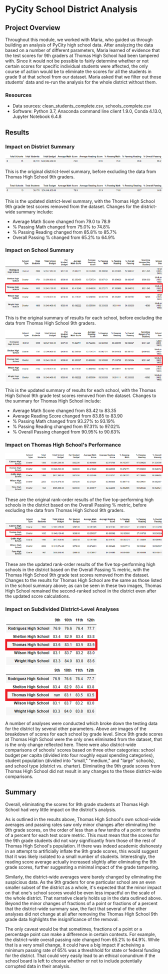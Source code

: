 # PyCity School District Analysis
## Project Overview

Throughout this module, we worked with Maria, who guided us through building an analysis of PyCity high school data. After analyzing the data based on a number of different parameters, Maria learned of evidence that the test scores for 9th graders at Thomas High School had been tampered with. Since it would not be possible to fairly determine whether or not certain scores for specific individual students were affected, the only course of action would be to eliminate the scores for all the students in grade 9 at that school from our dataset. Maria asked that we filter out those students' data and re-run the analysis for the whole district without them.

### Resources

- Data sources: clean_students_complete.csv, schools_complete.csv
- Software: Python 3.7, Anaconda command line client 1.9.0, Conda 4.13.0, Jupyter Notebook 6.4.8

## Results
### Impact on District Summary

![Original_District_Summary](https://github.com/tfish110/School_District_Analysis/blob/main/Resources/district_summary_original.png)

This is the original district-level summary, before excluding the data from Thomas High School 9th graders.

![Updated_District_Summary](https://github.com/tfish110/School_District_Analysis/blob/main/Resources/district_summary_updated.png)

This is the updated district-level summary, with the Thomas High School 9th grade test scores removed from the dataset. Changes for the district-wide summary include:
- Average Math Score changed from 79.0 to 78.9
- % Passing Math changed from 75.0% to 74.8%
- % Passing Reading changed from 85.8% to 85.7%
- Overall Passing % changed from 65.2% to 64.9%

### Impact on School Summary

![Original_School_Summary](https://github.com/tfish110/School_District_Analysis/blob/main/Resources/school_summary_original.png)

This is the original summary of results for each school, before excluding the data from Thomas High School 9th graders.

![Updated_School_Summary](https://github.com/tfish110/School_District_Analysis/blob/main/Resources/school_summary_updated.png)

This is the updated summary of results for each school, with the Thomas High School 9th grade test scores removed from the dataset. Changes to the summary for Thomas High School include:
- Average Math Score changed from 83.42 to 83.35
- Average Reading Score changed from 83.85 to 83.90
- % Passing Math changed from 93.27% to 93.19%
- % Passing Reading changed from 97.31% to 97.02%
- % Overall Passing changed from 90.95% to 90.63%

### Impact on Thomas High School's Performance

![Original_Top_5_Schools](https://github.com/tfish110/School_District_Analysis/blob/main/Resources/top5_original.png)

These are the original rank-order results of the five top-performing high schools in the district based on the Overall Passing % metric, before excluding the data from Thomas High School 9th graders.

![Updated_Top_5_Schools](https://github.com/tfish110/School_District_Analysis/blob/main/Resources/top5_updated.png)

These are the updated rank-order results of the five top-performing high schools in the district based on the Overall Passing % metric, with the Thomas High School 9th grade test scores removed from the dataset. Changes to the results for Thomas High School are the same as those listed in the school summary above; as can be seen in these two images, Thomas High School remained the second-ranked school in the district even after the updated score calculations.

### Impact on Subdivided District-Level Analyses

![Original_Math_Scores_by_Grade](https://github.com/tfish110/School_District_Analysis/blob/main/Resources/math_by_grade_original.png)
![Updated_Math_Scores_by_Grade](https://github.com/tfish110/School_District_Analysis/blob/main/Resources/math_by_grade_updated.png)

A number of analyses were conducted which broke down the testing data for the district by several other parameters. Above are images of the breakdown of scores for each school by grade level. Since 9th grade scores at Thomas High School were the only ones eliminated from the dataset, that is the only change reflected here. There were also district-wide comparisons of schools' scores based on three other categories: school budget per capita (divided into four roughly equal spending categories), student population (divided into "small," "medium," and "large" schools), and school type (district vs. charter). Eliminating the 9th grade scores from Thomas High School did not result in any changes to the these district-wide comparisons.

## Summary

Overall, eliminating the scores for 9th grade students at Thomas High School had very little impact on the district's analysis.

As is outlined in the results above, Thomas High School's own school-wide averages and passing rates saw only minor changes after eliminating the 9th grade scores, on the order of less than a few tenths of a point or tenths of a percent for each test score metric. This must mean that the scores for the 9th grade students did not vary significantly from those of the rest of Thomas High School's population. If there was indeed academic dishonesty in an attempt to artificially inflate the 9th grade scores, this would suggest that it was likely isolated to a small number of students. Interestingly, the reading score average actually increased slightly after eliminating the 9th grade scores, further suggesting a minimal impact of the grade tampering.

Similarly, the district-wide averages were barely changed by eliminating the suspicious data. As the 9th graders for one particular school are an even smaller subset of the district as a whole, it's expected that the minor impact on that one's school scores would be even less impactful on the scale of the whole district. That narrative clearly holds up in the data outlined above. Beyond the minor changes of fractions of a point or fractions of a percent that the district-wide summary saw, the fact that several of the other analyses did not change at all after removing the Thomas High School 9th grade data highlights the insignificance of the removal.

The only caveat would be that sometimes, fractions of a point or a percentage point can make a difference in certain contexts. For example, the district-wide overall passing rate changed from 65.2% to 64.9%. While that is a very small change, it could have a big impact if acheiving a minimum passing rate of 65% was a threshhold for state or federal funding for the district. That could very easily lead to an ethical conundrum if the school board is left to choose whether or not to include potentially corrupted data in their analysis.
